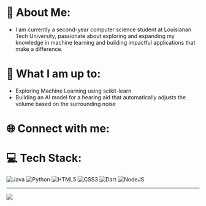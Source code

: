 # 💫 About Me:
- I am currently a second-year computer science student at Louisianan Tech University, passionate about exploring and expanding my knowledge in machine learning and building impactful applications that make a difference.<be>

# 🚀 What I am up to:
- Exploring Machine Learning using scikit-learn<be>
- Building an AI model for a hearing aid that automatically adjusts the volume based on the surrounding noise<be>

# 🌐 Connect with me:


# 💻 Tech Stack:
![Java](https://img.shields.io/badge/java-%23ED8B00.svg?style=for-the-badge&logo=openjdk&logoColor=white) ![Python](https://img.shields.io/badge/python-3670A0?style=for-the-badge&logo=python&logoColor=ffdd54) ![HTML5](https://img.shields.io/badge/html5-%23E34F26.svg?style=for-the-badge&logo=html5&logoColor=white) ![CSS3](https://img.shields.io/badge/css3-%231572B6.svg?style=for-the-badge&logo=css3&logoColor=white) ![Dart](https://img.shields.io/badge/dart-%230175C2.svg?style=for-the-badge&logo=dart&logoColor=white) ![NodeJS](https://img.shields.io/badge/node.js-6DA55F?style=for-the-badge&logo=node.js&logoColor=white)

---
[![](https://visitcount.itsvg.in/api?id=dieg00tfb&icon=0&color=0)](https://visitcount.itsvg.in)

<!-- Proudly created with GPRM ( https://gprm.itsvg.in ) -->
